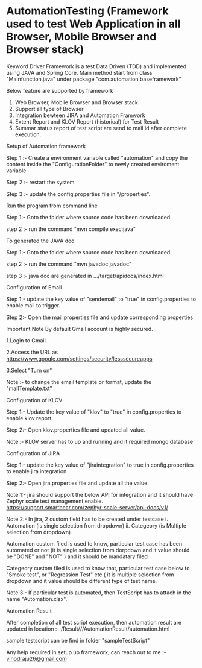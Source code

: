 # AutomationTesting (Framework used to test Web Application in all Browser, Mobile Browser and Browser stack)
Keyword Driver Framework is a test Data Driven (TDD) and implemented using JAVA and Spring Core.
Main method start from class "Mainfunction.java" under package "com.automation.baseframework"

Below feature are supported by framework
 1. Web Browser, Mobile Browser and Browser stack
 2. Support all type of Browser
 3. Integration bewteen JIRA and Automation Framwork
 4. Extent Report and KLOV Report (historical) for Test Result
 5. Summar status report of test script are send to mail id after complete execution. 

Setup of Automation framework

Step 1 :- Create a environment variable called "automation" and copy the content inside the "ConfigurationFolder" to newly created enviroment variable

Step 2 :- restart the system

Step 3 :- update the config.properties file in "<Environmentvarialbe>/properties".

Run the program from command line 

Step 1:- Goto the folder where source code has been downloaded

step 2 :- run the command  "mvn compile exec:java"

To generated the JAVA doc 

Step 1:- Goto the folder where source code has been downloaded

step 2 :- run the command  "mvn javadoc:javadoc"

step 3 :- java doc are generated in .../target/apidocs/index.html

Configuration of Email

Step 1:- update the key value of "sendemail" to "true" in config.properties to enable mail to trigger.

Step 2:- Open the mail.properties file and update corresponding properties 

Important Note By default Gmail account is highly secured.

1.Login to Gmail.

2.Access the URL as https://www.google.com/settings/security/lesssecureapps

3.Select "Turn on"

Note :- to change the email template or format, update the "mailTemplate.txt" 

Configuration of KLOV

Step 1:- Update the key value of "klov" to "true" in config.properties to enable klov report

Step 2:- Open klov.properties file and updated all value.

Note :- KLOV server has to up and running and it required mongo database

Configuration of JIRA

Step 1:- update the key value of "jiraintegration" to true in config.properties to enable jira integration

Step 2:- Open jira.properties file and update all the value.

Note 1:- jira should support the below API for integration and it should have Zephyr scale test management enable.
https://support.smartbear.com/zephyr-scale-server/api-docs/v1/

Note 2:- In jira, 2 custom field has to be created under testcase 
      i. Automation  (is single selection from dropdown)
	 ii. Categeory   (is Multiple selection from dropdown)

Automation custom filed is used to know, particular test case has been automated or not (it is single selection from dorpdown and it value should be "DONE" and "NOT" ) and it should be mandatary filed

Categeory custom filed is used to know that, particular test case below to "Smoke test", or "Regression Test" etc ( it is multiple selection from dropdown and it value should be different type of test name.

Note 3:- If particular test is automated, then TestScript has to attach in the name "Automation.xlsx".

Automation Result

After completion of all test script execution, then automation result are updated in location :-  <Environmentvarialbe>/Result/<date format folder>/<time format folder>/AutomationResult/automation.html

sample testscript can be find in folder "sampleTestScript"

Any help required in setup up framework, can reach out to me :- vinodraju26@gmail.com
